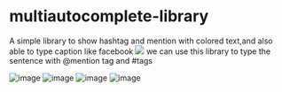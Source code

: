 # multiautocomplete-library
A simple library to show hashtag and mention with colored text,and also able to type caption like facebook 
[![](https://jitpack.io/v/byra15/multiautocomplete-library.svg)](https://jitpack.io/#byra15/multiautocomplete-library)
we can use this library to type the sentence with @mention tag and #tags

![image](https://user-images.githubusercontent.com/43670143/119094274-73dc2000-ba2e-11eb-9210-83ff31771013.png)
![image](https://user-images.githubusercontent.com/43670143/119094317-8191a580-ba2e-11eb-803d-7c0194c4624e.png)
![image](https://user-images.githubusercontent.com/43670143/119094349-8ce4d100-ba2e-11eb-9d44-adf7bb92dc08.png)
![image](https://user-images.githubusercontent.com/43670143/119094386-99692980-ba2e-11eb-8d24-ecf3e318d454.png)



